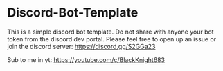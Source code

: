 # Discord-Bot-Template
This is a simple discord bot template. Do not share with anyone your bot token from the discord dev portal.
Please feel free to open up an issue or join the discord server: https://discord.gg/S2GGa23

Sub to me in yt: https://youtube.com/c/BlackKnight683
